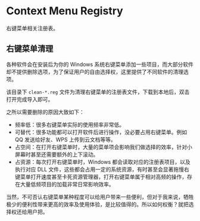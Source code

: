 # Context Menu Registry

右键菜单相关注册表。

## 右键菜单清理

各种软件会在安装后为你的 Windows 系统右键菜单添加一些项目，而大部分软件却不提供删除选项，为了保证用户的自由选择权，这里提供了不同软件的清理选项。

该目录下 `clean-*.reg` 文件为清理右键菜单的注册表文件，下载到本地后，双击打开完成导入即可。

之所以需要删除的原因大致如下：

- 频率低：很多右键菜单实际的使用频率非常低。
- 可替代：很多功能都可以打开软件后进行操作，没必要占用右键菜单。例如 QQ 发送给好友、WPS 上传到云文档等等。
- 占空间：在打开右键菜单时，大量的菜单项会影响我们做选择的效率，针对小屏幕时甚至还需要额外的上下滚动。
- 占资源：每次打开右键菜单时，Windows 都会读取对应的注册表项目，以及执行对应 DLL 文件，这些都会占用一定的系统资源，有时甚至会显著拖慢右键菜单打开速度甚至卡死资源管理器，打开右键菜单属于相对高频的操作，存在大量低频项目的加载非常日常影响效率。

当然，不可否认右键菜单某种程度可以给用户带来一些便利，但对于我来说，牺牲极少的便利性带来更高的效率及使用体验，是比较值得的。所以如何权衡？就把选择权还给用户把。



